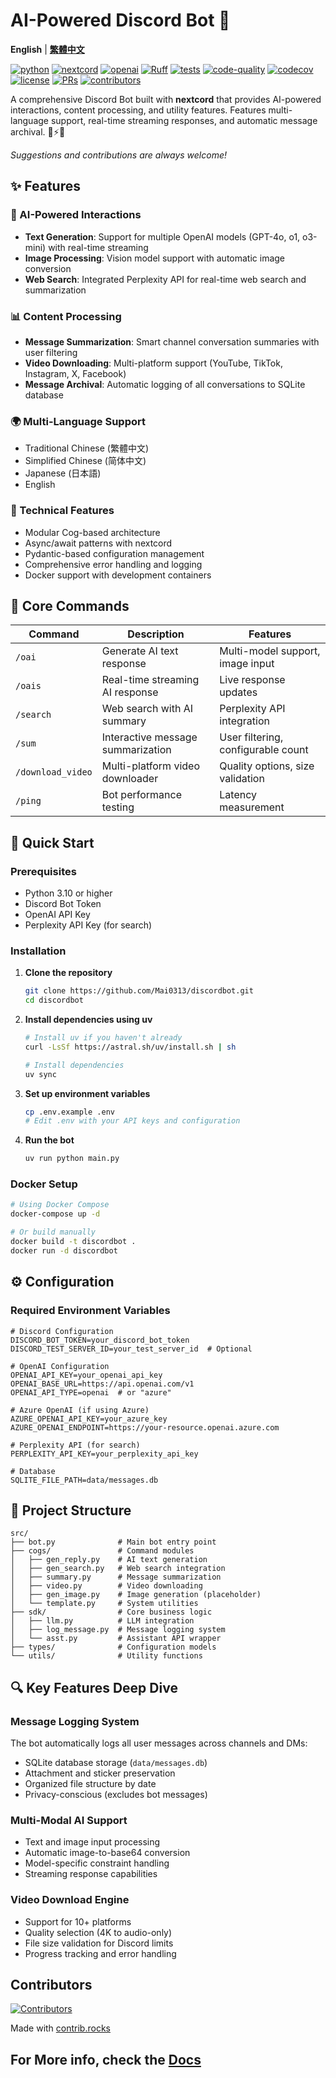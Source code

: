 # AI-Powered Discord Bot 🤖

**English** | [**繁體中文**](./README_cn.md)

[![python](https://img.shields.io/badge/-Python_3.10_%7C_3.11_%7C_3.12-blue?logo=python&logoColor=white)](https://python.org)
[![nextcord](https://img.shields.io/badge/-Nextcord-5865F2?logo=discord&logoColor=white)](https://github.com/nextcord/nextcord)
[![openai](https://img.shields.io/badge/-OpenAI-412991?logo=openai&logoColor=white)](https://openai.com)
[![Ruff](https://img.shields.io/endpoint?url=https://raw.githubusercontent.com/astral-sh/ruff/main/assets/badge/v2.json)](https://github.com/astral-sh/ruff)
[![tests](https://github.com/Mai0313/discordbot/actions/workflows/test.yml/badge.svg)](https://github.com/Mai0313/discordbot/actions/workflows/test.yml)
[![code-quality](https://github.com/Mai0313/discordbot/actions/workflows/code-quality-check.yml/badge.svg)](https://github.com/Mai0313/discordbot/actions/workflows/code-quality-check.yml)
[![codecov](https://codecov.io/gh/Mai0313/discordbot/branch/master/graph/badge.svg)](https://codecov.io/gh/Mai0313/discordbot)
[![license](https://img.shields.io/badge/License-MIT-green.svg?labelColor=gray)](https://github.com/Mai0313/discordbot/tree/master?tab=License-1-ov-file)
[![PRs](https://img.shields.io/badge/PRs-welcome-brightgreen.svg)](https://github.com/Mai0313/discordbot/pulls)
[![contributors](https://img.shields.io/github/contributors/Mai0313/discordbot.svg)](https://github.com/Mai0313/discordbot/graphs/contributors)

A comprehensive Discord Bot built with **nextcord** that provides AI-powered interactions, content processing, and utility features. Features multi-language support, real-time streaming responses, and automatic message archival. 🚀⚡🔥

_Suggestions and contributions are always welcome!_

## ✨ Features

### 🤖 AI-Powered Interactions

- **Text Generation**: Support for multiple OpenAI models (GPT-4o, o1, o3-mini) with real-time streaming
- **Image Processing**: Vision model support with automatic image conversion
- **Web Search**: Integrated Perplexity API for real-time web search and summarization

### 📊 Content Processing

- **Message Summarization**: Smart channel conversation summaries with user filtering
- **Video Downloading**: Multi-platform support (YouTube, TikTok, Instagram, X, Facebook)
- **Message Archival**: Automatic logging of all conversations to SQLite database

### 🌍 Multi-Language Support

- Traditional Chinese (繁體中文)
- Simplified Chinese (简体中文)
- Japanese (日本語)
- English

### 🔧 Technical Features

- Modular Cog-based architecture
- Async/await patterns with nextcord
- Pydantic-based configuration management
- Comprehensive error handling and logging
- Docker support with development containers

## 🎯 Core Commands

| Command           | Description                       | Features                           |
| ----------------- | --------------------------------- | ---------------------------------- |
| `/oai`            | Generate AI text response         | Multi-model support, image input   |
| `/oais`           | Real-time streaming AI response   | Live response updates              |
| `/search`         | Web search with AI summary        | Perplexity API integration         |
| `/sum`            | Interactive message summarization | User filtering, configurable count |
| `/download_video` | Multi-platform video downloader   | Quality options, size validation   |
| `/ping`           | Bot performance testing           | Latency measurement                |

## 🚀 Quick Start

### Prerequisites

- Python 3.10 or higher
- Discord Bot Token
- OpenAI API Key
- Perplexity API Key (for search)

### Installation

1. **Clone the repository**

    ```bash
    git clone https://github.com/Mai0313/discordbot.git
    cd discordbot
    ```

2. **Install dependencies using uv**

    ```bash
    # Install uv if you haven't already
    curl -LsSf https://astral.sh/uv/install.sh | sh

    # Install dependencies
    uv sync
    ```

3. **Set up environment variables**

    ```bash
    cp .env.example .env
    # Edit .env with your API keys and configuration
    ```

4. **Run the bot**

    ```bash
    uv run python main.py
    ```

### Docker Setup

```bash
# Using Docker Compose
docker-compose up -d

# Or build manually
docker build -t discordbot .
docker run -d discordbot
```

## ⚙️ Configuration

### Required Environment Variables

```env
# Discord Configuration
DISCORD_BOT_TOKEN=your_discord_bot_token
DISCORD_TEST_SERVER_ID=your_test_server_id  # Optional

# OpenAI Configuration
OPENAI_API_KEY=your_openai_api_key
OPENAI_BASE_URL=https://api.openai.com/v1
OPENAI_API_TYPE=openai  # or "azure"

# Azure OpenAI (if using Azure)
AZURE_OPENAI_API_KEY=your_azure_key
AZURE_OPENAI_ENDPOINT=https://your-resource.openai.azure.com

# Perplexity API (for search)
PERPLEXITY_API_KEY=your_perplexity_api_key

# Database
SQLITE_FILE_PATH=data/messages.db
```

## 📁 Project Structure

```
src/
├── bot.py              # Main bot entry point
├── cogs/               # Command modules
│   ├── gen_reply.py    # AI text generation
│   ├── gen_search.py   # Web search integration
│   ├── summary.py      # Message summarization
│   ├── video.py        # Video downloading
│   ├── gen_image.py    # Image generation (placeholder)
│   └── template.py     # System utilities
├── sdk/                # Core business logic
│   ├── llm.py          # LLM integration
│   ├── log_message.py  # Message logging system
│   └── asst.py         # Assistant API wrapper
├── types/              # Configuration models
└── utils/              # Utility functions
```

## 🔍 Key Features Deep Dive

### Message Logging System

The bot automatically logs all user messages across channels and DMs:

- SQLite database storage (`data/messages.db`)
- Attachment and sticker preservation
- Organized file structure by date
- Privacy-conscious (excludes bot messages)

### Multi-Modal AI Support

- Text and image input processing
- Automatic image-to-base64 conversion
- Model-specific constraint handling
- Streaming response capabilities

### Video Download Engine

- Support for 10+ platforms
- Quality selection (4K to audio-only)
- File size validation for Discord limits
- Progress tracking and error handling

## Contributors

[![Contributors](https://contrib.rocks/image?repo=Mai0313/discordbot)](https://github.com/Mai0313/discordbot/graphs/contributors)

Made with [contrib.rocks](https://contrib.rocks)

## For More info, check the [Docs](https://mai0313.github.io/discordbot/)
